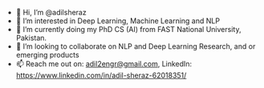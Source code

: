 - 👋 Hi, I’m @adilsheraz
- 👀 I’m interested in Deep Learning, Machine Learning and NLP
- 🌱 I’m currently doing my PhD CS (AI) from FAST National University, Pakistan.
- 💞️ I’m looking to collaborate on NLP and Deep Learning Research, and or emerging products
- 📫 Reach me out on: adil2engr@gmail.com, LinkedIn: https://www.linkedin.com/in/adil-sheraz-62018351/

<!---
adilsheraz/adilsheraz is a ✨ special ✨ repository because its `README.md` (this file) appears on your GitHub profile.
You can click the Preview link to take a look at your changes.
--->
